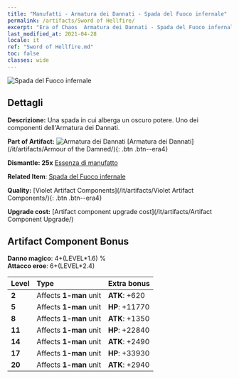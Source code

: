 ```yaml
---
title: "Manufatti - Armatura dei Dannati - Spada del Fuoco infernale"
permalink: /artifacts/Sword of Hellfire/
excerpt: "Era of Chaos  Armatura dei Dannati - Spada del Fuoco infernale. Una spada in cui alberga un oscuro potere. Uno dei componenti dell'Armatura dei Dannati."
last_modified_at: 2021-04-28
locale: it
ref: "Sword of Hellfire.md"
toc: false
classes: wide
---
```


 ![Spada del Fuoco infernale](/images/t/artifact_40301.png)



## Dettagli

 **Descrizione:** Una spada in cui alberga un oscuro potere. Uno dei componenti dell'Armatura dei Dannati.

 **Part of Artifact:** ![Armatura dei Dannati](/images/t/icon_artifact_30.png) [Armatura dei Dannati](/it/artifacts/Armour of the Damned/){: .btn .btn--era4}

 **Dismantle: 25x** [Essenza di manufatto](/ItemsIT/con_905/)

 **Related Item**: [Spada del Fuoco infernale](/ItemsIT/art_121/)

 **Quality:** [Violet Artifact Components](/it/artifacts/Violet Artifact Components/){: .btn .btn--era4}

 **Upgrade cost:** [Artifact component upgrade cost](/it/artifacts/Artifact Component Upgrade/)

## Artifact Component Bonus

  **Danno magico**: 4+(LEVEL\*1.6) %<br/>**Attacco eroe**: 6+(LEVEL\*2.4)

  |  Level  | Type |    Extra bonus  | 
  |:--------|:-----|:----------------| 
  | **2** | Affects **1-man** unit | **ATK**: +620 | 
  | **5** | Affects **1-man** unit | **HP**: +11770 | 
  | **8** | Affects **1-man** unit | **ATK**: +1350 | 
  | **11** | Affects **1-man** unit | **HP**: +22840 | 
  | **14** | Affects **1-man** unit | **ATK**: +2490 | 
  | **17** | Affects **1-man** unit | **HP**: +33930 | 
  | **20** | Affects **1-man** unit | **ATK**: +2940 | 
